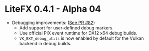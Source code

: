 # LiteFX 0.4.1 - Alpha 04

- Debugging improvements: ([See PR #82](https://github.com/crud89/LiteFX/pull/82))
  - Add support for user-defined debug markers. 
  - Use official PIX event runtime for DX12 x64 debug builds.
  - `VK_EXT_debug_utils` is now enabled by default for the Vulkan backend in debug builds.
